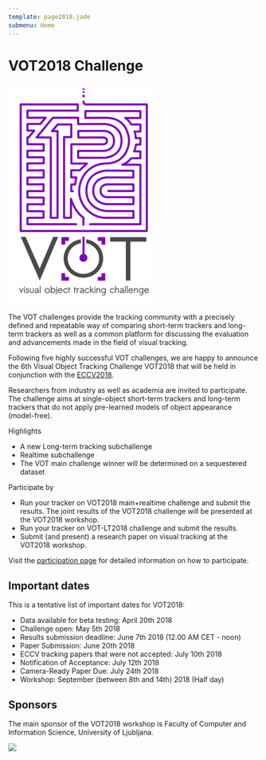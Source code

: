 ```yaml
---
template: page2018.jade
submenu: Home
---
```


# VOT2018 Challenge

<img class="logo float-right frame" src="../img/vot2018_logo_website_large.png" alt="VOT2018"  />

The VOT challenges provide the tracking community with a precisely defined and repeatable way of comparing short-term trackers and long-term trackers as well as a common platform for discussing the evaluation and advancements made in the field of visual tracking.

Following five highly successful VOT challenges, we are happy to announce the 6th Visual Object Tracking Challenge VOT2018 that will be held in conjunction with the [ECCV2018](https://eccv2018.org/).

Researchers from industry as well as academia are invited to participate. The challenge aims at single-object short-term trackers and long-term trackers that do not apply pre-learned models of object appearance (model-free).

Highlights
 * A new Long-term tracking subchallenge
 * Realtime subchallenge
 * The VOT main challenge winner will be determined on a sequestered dataset

Participate by
 * Run your tracker on VOT2018 main+realtime challenge and submit the results. The joint results of the VOT2018 challenge will be presented at the VOT2018 workshop.
 * Run your tracker on VOT-LT2018 challenge and submit the results.
 * Submit (and present) a research paper on visual tracking at the VOT2018 workshop.

Visit the [participation page](participation.html) for detailed information on how to participate.

## Important dates

This is a tentative list of important dates for VOT2018:

 * Data available for beta testing: April 20th 2018
 * Challenge open: May 5th 2018
 * Results submission deadline: June 7th 2018 (12.00 AM CET - noon)
 * Paper Submission: June 20th 2018
 * ECCV tracking papers that were not accepted: July 10th 2018
 * Notification of Acceptance: July 12th 2018
 * Camera-Ready Paper Due: July 24th 2018
 * Workshop: September (between 8th and 14th) 2018 (Half day)

## Sponsors

The main sponsor of the VOT2018 workshop is Faculty of Computer and Information Science, University of Ljubljana.


<div class="spotlight">
<a href="http://www.fri.uni-lj.si/"><img src="/img/org/logo_ljubljana.png" width="150px"/></a>
<!--a href="https://www.sick.com/us/en/"><img src="/img/org/logo_sick.gif" width="100px"/></a-->
</div>


